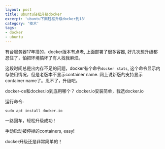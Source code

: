 ```yaml
---
layout: post
title: ubuntu轻松升级docker
excerpt: 'ubuntu下面轻松升级docker到18'
category: '技术'
tags: 
- docker
- ubuntu
---
```


有台服务器17年搭的，docker版本有点老, 上面部署了很多容器, 好几次想升级都忍住了，怕把环境搞坏了有人找我麻烦。

这段时间总是出内存不足的问题，docker有个命令`docker stats`, 这个命令显示内存使用情况，但是老版本不显示container name. 网上说新版的支持显示container name了。忍不了，升级吧。

docker-ce和docker.io到底用哪个？ docker.io安装简单，我选docker.io

运行命令:
~~~
sudo apt install docker.io
~~~

一路回车，轻松升级成功！

手动启动被停掉的containers, easy!

docker升级还是非常简单的！